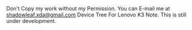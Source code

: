 Don't Copy my work without my Permission. You can E-mail me at shadowleaf.xda@gmail.com
Device Tree For Lenovo K3 Note.
This is still under development.

